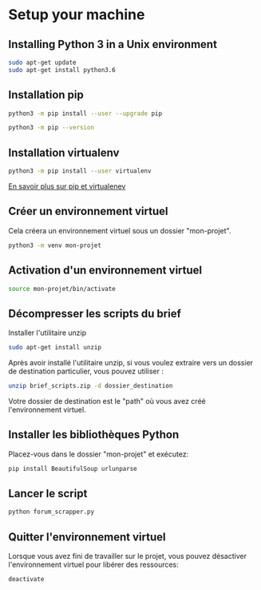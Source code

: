 # Setup your machine 
## Installing Python 3 in a Unix environment
```bash
sudo apt-get update
sudo apt-get install python3.6
```

## Installation pip
```bash
python3 -m pip install --user --upgrade pip

python3 -m pip --version
```

## Installation virtualenv

```bash
python3 -m pip install --user virtualenv
```

[En savoir plus sur pip et virtualenev](https://packaging.python.org/guides/installing-using-pip-and-virtual-environments/)

## Créer un environnement virtuel
Cela créera un environnement virtuel sous un dossier "mon-projet".
```bash
python3 -m venv mon-projet
```

## Activation d'un environnement virtuel
```bash
source mon-projet/bin/activate
```

## Décompresser les scripts du brief
Installer l'utilitaire unzip
```bash
sudo apt-get install unzip
```
Après avoir installé l'utilitaire unzip, si vous voulez extraire vers un dossier de destination particulier, vous pouvez utiliser :

```bash
unzip brief_scripts.zip -d dossier_destination
```
Votre dossier de destination est le "path" où vous avez créé l'environnement virtuel.

## Installer les bibliothèques Python 
Placez-vous dans le dossier "mon-projet" et exécutez:
```bash
pip install BeautifulSoup urlunparse
```

## Lancer le script
```bash
python forum_scrapper.py
```

## Quitter l'environnement virtuel
Lorsque vous avez fini de travailler sur le projet, vous pouvez désactiver l'environnement virtuel pour libérer des ressources:
```bash
deactivate
```